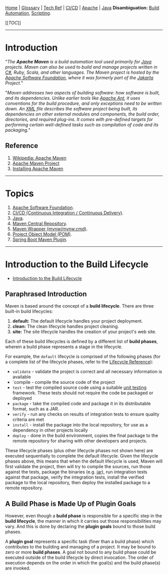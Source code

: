 [Home](/Slalom-LLC/Slalom-Consulting) | [Glossary](/Glossary) | [Tech Ref](/Tech-Ref) | [CI/CD](/Tech-Ref/Software-Development/DevOps-\(Development-and-IT-Operations\)/CI-CD-\(Continuous-Integration-%2D-Continuous-Delivery\)) | [Apache](/Tech-Ref/Apache-Software-Foundation) | [Java](/Tech-Ref/Software-Development/Java)
**Disambiguation:** [Build Automation](/Tech-Ref/Software-Development/DevOps-\(Development-and-IT-Operations\)/Build-Automation), [Scripting](/Tech-Ref/Software-Development/Scripting).

[[_TOC_]]

---
# Introduction
"_The ***Apache Maven*** is a build automation tool used primarily for [Java](/Tech-Ref/Software-Development/Java) projects. Maven can also be used to build and manage projects written in [C#](/Tech-Ref/Software-Development/CSharp), Ruby, Scala, and other languages. The Maven project is hosted by the [Apache Software Foundation](/Tech-Ref/Apache-Software-Foundation), where it was formerly part of the [Jakarta](/Tech-Ref/Software-Development/Java/Java-Platform-Editions/Jakarta-EE-\(Enterprise-Edition\)) Project._"

"_Maven addresses two aspects of building software: how software is built, and its dependencies. Unlike earlier tools like [Apache Ant](/Tech-Ref/Apache-Software-Foundation/Apache-Ant), it uses conventions for the build procedure, and only exceptions need to be written down. An [XML](/Tech-Ref/Software-Development/Markup-Language/XML-\(eXtensible-Markup-Language\)) file describes the software project being built, its dependencies on other external modules and components, the build order, directories, and required plug-ins. It comes with pre-defined targets for performing certain well-defined tasks such as compilation of code and its packaging._"

## Reference
1. [Wikipedia: Apache Maven](https://en.wikipedia.org/wiki/Apache_Maven)
1. [Apache Maven Project](https://maven.apache.org/what-is-maven.html)
1. [Installing Apache Maven](https://maven.apache.org/install.html)

---
# Topics
1. [Apache Software Foundation](/Tech-Ref/Apache-Software-Foundation).
1. [CI/CD (Continuous Integration / Continuous Delivery)](/Tech-Ref/Software-Development/DevOps-\(Development-and-IT-Operations\)/CI-CD-\(Continuous-Integration-%2D-Continuous-Delivery\)).
1. [Java](/Tech-Ref/Software-Development/Java).
1. [Maven Central Repository](/Tech-Ref/Apache-Software-Foundation/Apache-Maven/Maven-Central-Repository).
1. [Maven Wrapper (mvnw/mvnw.cmd)](/Tech-Ref/Apache-Software-Foundation/Apache-Maven/mvnw-\(Maven-Wrapper\)).
1. [Project Object Model (POM)](/Tech-Ref/Apache-Software-Foundation/Apache-Maven/POM-\(Project-Object-Model\)).
1. [Spring Boot Maven Plugin](/Tech-Ref/Software-Development/Java/Java-Platform-Editions/Jakarta-EE-\(Enterprise-Edition\)/Spring-Framework/Spring-Boot/Maven-Plugin-\(Spring-Boot\)).

---
# Introduction to the Build Lifecycle
- [Introduction to the Build Lifecycle](https://maven.apache.org/guides/introduction/introduction-to-the-lifecycle.html)

## Paraphrased Introduction
Maven is based around the concept of a **build lifecycle**. There are three built-in build lifecycles: 
1. **default:** The default lifecycle handles your project deployment.
1. **clean:** The clean lifecycle handles project cleaning. 
1. **site:** The site lifecycle handles the creation of your project's web site.

Each of these build lifecycles is defined by a different list of **build phases**, wherein a build phase represents a stage in the lifecycle.

For example, the `default` lifecycle is comprised of the following phases (for a complete list of the lifecycle phases, refer to the [Lifecycle Reference](https://maven.apache.org/guides/introduction/introduction-to-the-lifecycle.html#Lifecycle_Reference)):

- `validate` - validate the project is correct and all necessary information is available
- `compile - compile the source code of the project
- `test` - test the compiled source code using a suitable [unit testing](/Tech-Ref/Software-Development/QE-\(Quality-Engineering\)/Unit-Testing) framework. These tests should not require the code be packaged or deployed
- `package` - take the compiled code and package it in its distributable format, such as a JAR.
- `verify` - run any checks on results of integration tests to ensure quality criteria are met
- `install` - install the package into the local repository, for use as a dependency in other projects locally
- `deploy` - done in the build environment, copies the final package to the remote repository for sharing with other developers and projects.

These lifecycle phases (plus other lifecycle phases not shown here) are executed sequentially to complete the default lifecycle. Given the lifecycle phases above, this means that when the default lifecycle is used, Maven will first validate the project, then will try to compile the sources, run those against the tests, package the binaries (e.g. [jar](/Tech-Ref/Software-Development/Java/JAR-\(Java-ARchive\))), run integration tests against that package, verify the integration tests, install the verified package to the local repository, then deploy the installed package to a remote repository.

## A Build Phase is Made Up of Plugin Goals
However, even though a **build phase** is responsible for a specific step in the **build lifecycle**, the manner in which it carries out those responsibilities may vary. And this is done by declaring the **plugin goals** bound to those build phases.

A **plugin goal** represents a specific task (finer than a build phase) which contributes to the building and managing of a project. It may be bound to zero or more **build phases**. A goal not bound to any build phase could be executed outside of the build lifecycle by direct invocation. The order of execution depends on the order in which the goal(s) and the build phase(s) are invoked.
